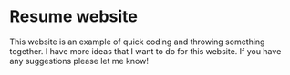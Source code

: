 # Resume website

This website is an example of quick coding and throwing something together. I have more ideas that I want to do for this website. If you have any suggestions please let me know!
